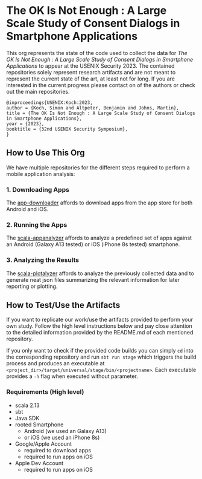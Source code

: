 # The OK Is Not Enough : A Large Scale Study of Consent Dialogs in Smartphone Applications

This org represents the state of the code used to collect the data for *The OK Is Not Enough : A Large Scale Study of Consent Dialogs in Smartphone Applications* to appear at the USENIX Security 2023. The contained repositories solely represent research artifacts and are not meant to represent the current state of the art, at least not for long. If you are interested in the current progress please contact on of the authors or check out the main repositories.

```
@inproceedings{USENIX:Koch:2023,
author = {Koch, Simon and Altpeter, Benjamin and Johns, Martin},
title = {The OK Is Not Enough : A Large Scale Study of Consent Dialogs in Smartphone Applications},
year = {2023},
booktitle = {32nd USENIX Security Symposium},
}
```

## How to Use This Org

We have multiple repositories for the different steps required to perform a mobile application analysis:

### 1. Downloading Apps

The [app-downloader](https://github.com/the-ok-is-not-enough/app-downloader) affords to download apps from the app store for both Android and iOS.


### 2. Running the Apps

The [scala-appanalyzer](https://github.com/the-ok-is-not-enough/scala-appanalyzer) affords to analyze a predefined set of apps against an Android (Galaxy A13 tested) or iOS (iPhone 8s tested) smartphone.

### 3. Analyzing the Results

The [scala-plotalyzer]() affords to analyze the previously collected data and to generate neat json files summarizing the relevant information for later reporting or plotting.


## How to Test/Use the Artifacts

If you want to replicate our work/use the artifacts provided to perform your own study. Follow the high level instructions below and pay close attention to the detailed information provided by the README.md of each mentioned repository.

If you only want to check if the provided code builds you can simply `cd` into the corresponding repository and run `sbt run stage` which triggers the build process and produces an executable at `<project_dir>/target/universal/stage/bin/<projectname>`. Each executable provides a `-h` flag when executed without parameter.

### Requirements (High level)

- scala 2.13
- sbt
- Java SDK
- rooted Smartphone
  - Android (we used an Galaxy A13)
  - or iOS (we used an iPhone 8s)
- Google/Apple Account
  - required to download apps 
  - required to run apps on iOS
- Apple Dev Account
  - required to run apps on iOS
